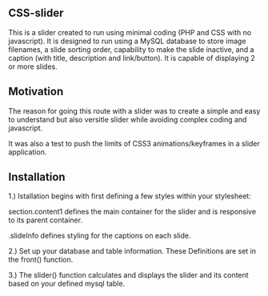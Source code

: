 ## CSS-slider

This is a slider created to run using minimal coding (PHP and CSS with no javascript).  It is designed to run using a MySQL database to store image filenames, a slide sorting order, capability to make the slide inactive, and a caption (with title, description and link/button).  It is capable of displaying 2 or more slides.

## Motivation

The reason for going this route with a slider was to create a simple and easy to understand but also versitle slider while avoiding complex coding and javascript.  

It was also a test to push the limits of CSS3 animations/keyframes in a slider application.

## Installation

1.)  Istallation begins with first defining a few styles within your stylesheet:

section.content1 defines the main container for the slider and is responsive to its parent container.

.slideInfo defines styling for the captions on each slide.

2.)  Set up your database and table information.  These Definitions are set in the front() function.

3.)  The slider() function calculates and displays the slider and its content based on your defined mysql table.

